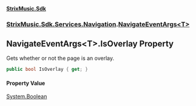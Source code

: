 #### [StrixMusic.Sdk](./index.md 'index')
### [StrixMusic.Sdk.Services.Navigation](./StrixMusic-Sdk-Services-Navigation.md 'StrixMusic.Sdk.Services.Navigation').[NavigateEventArgs&lt;T&gt;](./StrixMusic-Sdk-Services-Navigation-NavigateEventArgs-T-.md 'StrixMusic.Sdk.Services.Navigation.NavigateEventArgs&lt;T&gt;')
## NavigateEventArgs&lt;T&gt;.IsOverlay Property
Gets whether or not the page is an overlay.  
```csharp
public bool IsOverlay { get; }
```
#### Property Value
[System.Boolean](https://docs.microsoft.com/en-us/dotnet/api/System.Boolean 'System.Boolean')  
